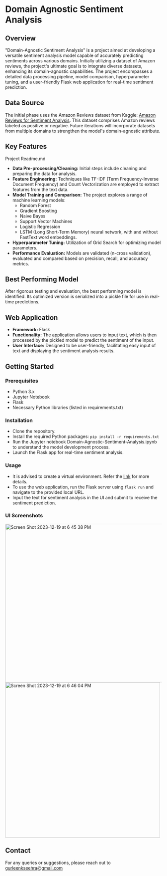 # Domain Agnostic Sentiment Analysis
## Overview
"Domain-Agnostic Sentiment Analysis" is a project aimed at developing a versatile sentiment analysis model capable of accurately predicting sentiments across various domains. Initially utilizing a dataset of Amazon reviews, the project's ultimate goal is to integrate diverse datasets, enhancing its domain-agnostic capabilities. The project encompasses a detailed data processing pipeline, model comparison, hyperparameter tuning, and a user-friendly Flask web application for real-time sentiment prediction.
## Data Source
The initial phase uses the Amazon Reviews dataset from Kaggle: [Amazon Reviews for Sentiment Analysis](https://www.kaggle.com/datasets/bittlingmayer/amazonreviews). This dataset comprises Amazon reviews labeled as positive or negative. Future iterations will incorporate datasets from multiple domains to strengthen the model's domain-agnostic attribute.
## Key Features

Project Readme.md
- **Data Pre-processing/Cleaning:** Initial steps include cleaning and preparing the data for analysis.
- **Feature Engineering:** Techniques like TF-IDF (Term Frequency-Inverse Document Frequency) and Count Vectorization are employed to extract features from the text data.
- **Model Training and Comparison:** The project explores a range of machine learning models:
  - Random Forest
  - Gradient Boosting
  - Naive Bayes
  - Support Vector Machines
  - Logistic Regression
  - LSTM (Long Short-Term Memory) neural network, with and without FastText word embeddings.
- **Hyperparameter Tuning:** Utilization of Grid Search for optimizing model parameters.
- **Performance Evaluation:** Models are validated (n-cross validation), evaluated and compared based on precision, recall, and accuracy metrics.
## Best Performing Model
After rigorous testing and evaluation, the best performing model is identified. Its optimized version is serialized into a pickle file for use in real-time predictions.
## Web Application
- **Framework:** Flask
- **Functionality:** The application allows users to input text, which is then processed by the pickled model to predict the sentiment of the input.
- **User Interface:** Designed to be user-friendly, facilitating easy input of text and displaying the sentiment analysis results.
## Getting Started
### Prerequisites
- Python 3.x
- Jupyter Notebook
- Flask
- Necessary Python libraries (listed in requirements.txt)
### Installation
- Clone the repository.
- Install the required Python packages: `pip install -r requirements.txt`
- Run the Jupyter notebook Domain-Agnostic-Sentiment-Analysis.ipynb to understand the model development process.
- Launch the Flask app for real-time sentiment analysis.
### Usage
- It is advised to create a virtual environment. Refer the [link](https://docs.python.org/3/library/venv.html) for more details.
- To use the web application, run the Flask server using `flask run` and navigate to the provided local URL.
- Input the text for sentiment analysis in the UI and submit to receive the sentiment prediction.
### UI Screenshots
<img width="508" alt="Screen Shot 2023-12-19 at 6 45 38 PM" src="https://github.com/gkseehra/Domain-Agnostic-Sentiment-Analysis/assets/35463826/66775f47-c5ce-467e-9054-0abbb6c30d54">
<img width="498" alt="Screen Shot 2023-12-19 at 6 46 04 PM" src="https://github.com/gkseehra/Domain-Agnostic-Sentiment-Analysis/assets/35463826/388ffc6f-92e0-4d60-84e4-fce7c115f25e">

## Contact
For any queries or suggestions, please reach out to gurleenkseehra@gmail.com
